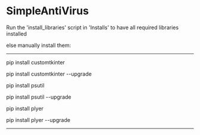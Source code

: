# SimpleAntiVirus
Run the 'install_libraries' script in 'Installs' to have all required libraries installed

else manually install them:

-----------------------------
pip install customtkinter

pip install customtkinter --upgrade

pip install psutil

pip install psutil --upgrade

pip install plyer

pip install plyer --upgrade

-----------------------------
